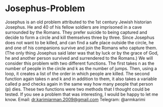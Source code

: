 # Josephus-Problem
Josephus is an old problem attributed to the 1st century Jewish historian Josephus.
He and 40 of his fellow soldiers are imprisoned in a cave surrounded by the Romans. They prefer suicide to being captured and decide to form a circle and kill themselves three by three. Since Josephus does not want to be killed, and can find a safe place outside the circle, he and one of his companions survive and join the Romans who capture them. (The only thing Josephus said later was that by luck or by the grace of God, he and another person survived and surrendered to the Romans.)
We will consider this problem with two different functions. The first takes n as the number of people in the circle and k as the number of jumps. Then, using a loop, it creates a list of the order in which people are killed.
The second function again takes n and k and in addition to them, it also takes a variable called p and checks again in the same way how many people that person (p) dies.
These two functions were two methods that I thought could be tested.
If you see a problem that was interesting, I would be happy to let me know.
Email: dr.karimiarman.2009@gmail.com
Telegram: @armkarimi